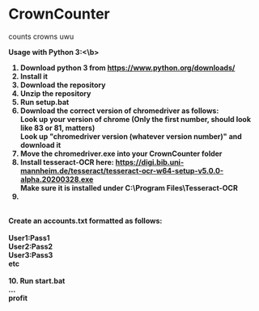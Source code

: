 # CrownCounter
counts crowns uwu<br>

<b>Usage with Python 3:<\b><br>

1. Download python 3 from https://www.python.org/downloads/<br>
2. Install it<br>
3. Download the repository<br>
4. Unzip the repository<br>
5. Run setup.bat<br>
6. Download the correct version of chromedriver as follows:<br>
Look up your version of chrome (Only the first number, should look like 83 or 81, matters)<br>
Look up "chromedriver version (whatever version number)" and download it<br>
7. Move the chromedriver.exe into your CrownCounter folder<br>
8. Install tesseract-OCR here: https://digi.bib.uni-mannheim.de/tesseract/tesseract-ocr-w64-setup-v5.0.0-alpha.20200328.exe<br>
Make sure it is installed under C:\Program Files\Tesseract-OCR<br>
9.
<br>
Create an accounts.txt formatted as follows:<br>
<br>
User1:Pass1<br>
User2:Pass2<br>
User3:Pass3<br>
etc<br>
<br>
10. Run start.bat<br>
...<br>
profit
